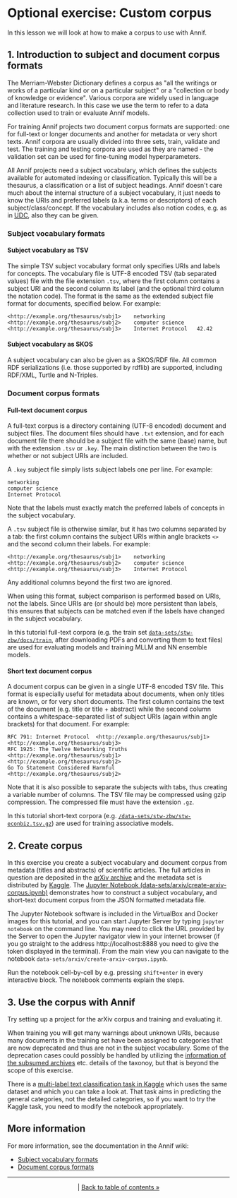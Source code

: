 # Optional exercise: Custom corpus

In this lesson we will look at how to make a corpus to use with Annif.

## 1. Introduction to subject and document corpus formats
The Merriam-Webster Dictionary defines a corpus as "all the writings or works of a particular kind or on a particular subject" or a "collection or body of knowledge or evidence".
Various corpora are widely used in language and literature research. In this case we use the term to refer to a data collection used to train or evaluate Annif models.

For training Annif projects two document corpus formats are supported: one for full-text or longer documents and another for metadata or very short texts. Annif corpora are usually divided into three sets, train, validate and test. The training and testing corpora are used as they are named - the validation set can be used for fine-tuning model hyperparameters.

All Annif projects need a subject vocabulary, which defines the subjects available for automated indexing or classification. Typically this will be a thesaurus, a classification or a list of subject headings. Annif doesn't care much about the internal structure of a subject vocabulary, it just needs to know the URIs and preferred labels (a.k.a. terms or descriptors) of each subject/class/concept. If the vocabulary includes also notion codes, e.g. as in [UDC](https://en.wikipedia.org/wiki/Universal_Decimal_Classification), also they can be given.

### Subject vocabulary formats
#### Subject vocabulary as TSV

The simple TSV subject vocabulary format only specifies URIs and labels for concepts. The vocabulary file is UTF-8 encoded TSV (tab separated values) file with the file extension `.tsv`, where the first column contains a subject URI and the second column its label (and the optional third column the notation code). The format is the same as the extended subject file format for documents, specified below. For example:

```
<http://example.org/thesaurus/subj1>	networking
<http://example.org/thesaurus/subj2>	computer science
<http://example.org/thesaurus/subj3>	Internet Protocol	42.42
```

#### Subject vocabulary as SKOS

A subject vocabulary can also be given as a SKOS/RDF file. All common RDF serializations (i.e. those supported by rdflib) are supported, including RDF/XML, Turtle and N-Triples.

### Document corpus formats
#### Full-text document corpus
A full-text corpus is a directory containing (UTF-8 encoded) document and subject files. The document files should have `.txt` extension, and 
for each document file there should be a subject file with the same (base) name, but with the extension `.tsv` or `.key`. The main distinction between the two is whether or not subject URIs are included. 

A `.key` subject file simply lists subject labels one per line. For example:

```
networking
computer science
Internet Protocol
```

Note that the labels must exactly match the preferred labels of concepts in the subject vocabulary.


A `.tsv` subject file is otherwise similar, but it has two columns separated by a tab: the first column contains the subject URIs within angle brackets `<>` and the second column their labels. For example:

```
<http://example.org/thesaurus/subj1>	networking
<http://example.org/thesaurus/subj2>	computer science
<http://example.org/thesaurus/subj3>	Internet Protocol
```

Any additional columns beyond the first two are ignored.

When using this format, subject comparison is performed based on URIs, not the labels. Since URIs are (or should be) more persistent than labels, this ensures that subjects can be matched even if the labels have changed in the subject
vocabulary.

In this tutorial full-text corpora (e.g. the train set [`data-sets/stw-zbw/docs/train`](/data-sets/stw-zbw/docs/train), after downloading PDFs and converting them to text files) are used for evaluating models and training MLLM and NN ensemble models.

#### Short text document corpus 

A document corpus can be given in a single UTF-8 encoded TSV file. This format is especially useful for metadata about documents, when only titles are known, or for very short documents. The first column contains the text of the document (e.g. title or title + abstract) while the second column contains a whitespace-separated list of subject URIs (again within angle brackets) for that document. For example:

```
RFC 791: Internet Protocol	<http://example.org/thesaurus/subj1> <http://example.org/thesaurus/subj3>
RFC 1925: The Twelve Networking Truths	<http://example.org/thesaurus/subj1> <http://example.org/thesaurus/subj2>
Go To Statement Considered Harmful	<http://example.org/thesaurus/subj2>
```

Note that it is also possible to separate the subjects with tabs, thus creating a variable number of columns. The TSV file may be compressed using gzip compression. The compressed file must have the extension `.gz`. 

In this tutorial short-text corpora (e.g. [`/data-sets/stw-zbw/stw-econbiz.tsv.gz`](/data-sets/stw-zbw/stw-econbiz.tsv.gz)) are used for training associative models.


## 2. Create corpus
In this exercise you create a subject vocabulary and document corpus from metadata (titles and abstracts) of scientific articles. The full articles in question are deposited in the [arXiv archive](https://arxiv.org/) and the metadata set is distributed by [Kaggle](https://www.kaggle.com/Cornell-University/arxiv). The [Jupyter Notebook (data-sets/arxiv/create-arxiv-corpus.ipynb)](/data-sets/arxiv/create-arxiv-corpus.ipynb) demonstrates how to construct a subject vocabulary, and short-text document corpus from the JSON formatted metadata file.

The Jupyter Notebook software is included in the VirtualBox and Docker images for this tutorial, and you can start Jupyter Server by typing `jupyter notebook` on the command line. You may need to click the URL provided by the Server to open the Jupyter navigator view in your internet browser (if you go straight to the address http://localhost:8888 you need to give the token displayed in the terminal). From the main view you can navigate to the notebook `data-sets/arxiv/create-arxiv-corpus.ipynb`.

Run the notebook cell-by-cell by e.g. pressing `shift+enter` in every interactive block. The notebook comments explain the steps.

## 3. Use the corpus with Annif
Try setting up a project for the arXiv corpus and training and evaluating it. 

When training you will get many warnings about unknown URIs, because many documents in the training set have been assigned to categories that are now deprecated and thus are not in the subject vocabulary. Some of the deprecation cases could possibly be handled by utilizing the [information of the subsumed archives](https://github.com/arXiv/arxiv-base/blob/dc7e537a290751af95a5ffe87fb9074a932cacf5/arxiv/taxonomy/definitions.py#L272-L291) etc. details of the taxonoy, but that is beyond the scope of this exercise.

There is a [multi-label text classification task in Kaggle](https://www.kaggle.com/Cornell-University/arxiv/tasks?taskId=1757) which uses the same dataset and which you can take a look at. That task aims in predicting the general categories, not the detailed categories, so if you want to try the Kaggle task, you need to modify the notebook appropriately.

## More information

For more information, see the documentation in the Annif wiki:

* [Subject vocabulary formats](https://github.com/NatLibFi/Annif/wiki/Subject-vocabulary-formats)
* [Document corpus formats](https://github.com/NatLibFi/Annif/wiki/Document-corpus-formats)

---

<p align="center">
|
<a href="/exercises/README.md">Back to table of contents »</a>
</p>

